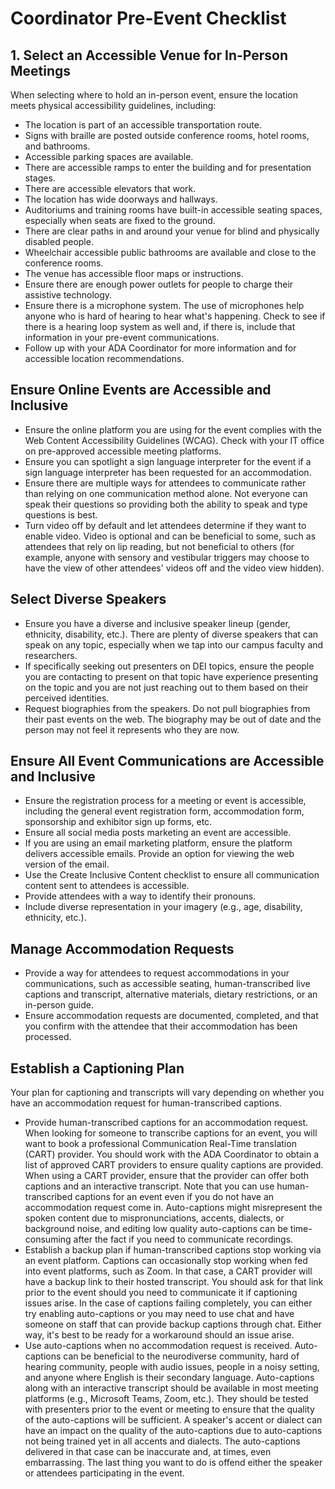 # Coordinator Pre-Event Checklist

## 1. Select an Accessible Venue for In-Person Meetings

When selecting where to hold an in-person event, ensure the location meets physical accessibility guidelines, including: 

- The location is part of an accessible transportation route.
- Signs with braille are posted outside conference rooms, hotel rooms, and bathrooms.
- Accessible parking spaces are available.
- There are accessible ramps to enter the building and for presentation stages.
- There are accessible elevators that work.
- The location has wide doorways and hallways.
- Auditoriums and training rooms have built-in accessible seating spaces, especially when seats are fixed to the ground.
- There are clear paths in and around your venue for blind and physically disabled people.
- Wheelchair accessible public bathrooms are available and close to the conference rooms.
- The venue has accessible floor maps or instructions. 
- Ensure there are enough power outlets for people to charge their assistive technology.
- Ensure there is a microphone system. The use of microphones help anyone who is hard of hearing to hear what's happening. Check to see if there is a hearing loop system as well and, if there is, include that information in your pre-event communications. 
- Follow up with your ADA Coordinator for more information and for accessible location recommendations. 

## Ensure Online Events are Accessible and Inclusive

- Ensure the online platform you are using for the event complies with the Web Content Accessibility Guidelines (WCAG). Check with your IT office on pre-approved accessible meeting platforms. 
- Ensure you can spotlight a sign language interpreter for the event if a sign language interpreter has been requested for an accommodation.  
- Ensure there are multiple ways for attendees to communicate rather than relying on one communication method alone. Not everyone can speak their questions so providing both the ability to speak and type questions is best. 
- Turn video off by default and let attendees determine if they want to enable video. Video is optional and can be beneficial to some, such as attendees that rely on lip reading, but not beneficial to others (for example, anyone with sensory and vestibular triggers may choose to have the view of other attendees' videos off and the video view hidden). 

## Select Diverse Speakers

- Ensure you have a diverse and inclusive speaker lineup (gender, ethnicity, disability, etc.). There are plenty of diverse speakers that can speak on any topic, especially when we tap into our campus faculty and researchers.
- If specifically seeking out presenters on DEI topics, ensure the people you are contacting to present on that topic have experience presenting on the topic and you are not just reaching out to them based on their perceived identities. 
- Request biographies from the speakers. Do not pull biographies from their past events on the web. The biography may be out of date and the person may not feel it represents who they are now. 

## Ensure All Event Communications are Accessible and Inclusive
- Ensure the registration process for a meeting or event is accessible, including the general event registration form, accommodation form, sponsorship and exhibitor sign up forms, etc.
- Ensure all social media posts marketing an event are accessible.
- If you are using an email marketing platform, ensure the platform delivers accessible emails. Provide an option for viewing the web version of the email.
- Use the Create Inclusive Content checklist to ensure all communication content sent to attendees is accessible.
- Provide attendees with a way to identify their pronouns.
- Include diverse representation in your imagery (e.g., age, disability, ethnicity, etc.).

## Manage Accommodation Requests
- Provide a way for attendees to request accommodations in your communications, such as accessible seating, human-transcribed live captions and transcript, alternative materials, dietary restrictions, or an in-person guide.
- Ensure accommodation requests are documented, completed, and that you confirm with the attendee that their accommodation has been processed. 

## Establish a Captioning Plan

Your plan for captioning and transcripts will vary depending on whether you have an accommodation request for human-transcribed captions. 

- Provide human-transcribed captions for an accommodation request. When looking for someone to transcribe captions for an event, you will want to book a professional Communication Real-Time translation (CART) provider. You should work with the ADA Coordinator to obtain a list of approved CART providers to ensure quality captions are provided. When using a CART provider, ensure that the provider can offer both captions and an interactive transcript. Note that you can use human-transcribed captions for an event even if you do not have an accommodation request come in. Auto-captions might misrepresent the spoken content due to mispronunciations, accents, dialects, or background noise, and editing low quality auto-captions can be time-consuming after the fact if you need to communicate recordings.
- Establish a backup plan if human-transcribed captions stop working via an event platform. Captions can occasionally stop working when fed into event platforms, such as Zoom. In that case, a CART provider will have a backup link to their hosted transcript. You should ask for that link prior to the event should you need to communicate it if captioning issues arise. In the case of captions failing completely, you can either try enabling auto-captions or you may need to use chat and have someone on staff that can provide backup captions through chat. Either way, it's best to be ready for a workaround should an issue arise. 
- Use auto-captions when no accommodation request is received. Auto-captions can be beneficial to the neurodiverse community, hard of hearing community, people with audio issues, people in a noisy setting, and anyone where English is their secondary language.  Auto-captions along with an interactive transcript should be available in most meeting platforms (e.g., Microsoft Teams, Zoom, etc.). They should be tested with presenters prior to the event or meeting to ensure that the quality of the auto-captions will be sufficient. A speaker's accent or dialect can have an impact on the quality of the auto-captions due to auto-captions not being trained yet in all accents and dialects. The auto-captions delivered in that case can be inaccurate and, at times, even embarrassing. The last thing you want to do is offend either the speaker or attendees participating in the event. 
